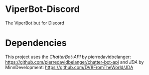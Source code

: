 # ViperBot-Discord
The ViperBot but for Discord


# Dependencies

This project uses the *ChatterBot-API* by pierredavidbelanger: https://github.com/pierredavidbelanger/chatter-bot-api
and *JDA* by MinnDevelopment: https://github.com/DV8FromTheWorld/JDA
